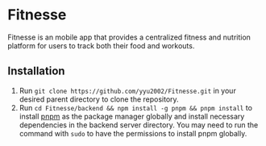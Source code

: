 # Fitnesse
Fitnesse is an mobile app that provides a centralized fitness and nutrition platform for users to track both their food and workouts.

## Installation
1. Run `git clone https://github.com/yyu2002/Fitnesse.git` in your desired parent directory to clone the repository.
2. Run `cd Fitnesse/backend && npm install -g pnpm && pnpm install` to install [pnpm](https://pnpm.io/installation) as the package manager globally and install necessary dependencies in the backend server directory. You may need to run the command with `sudo` to have the permissions to install pnpm globally.
